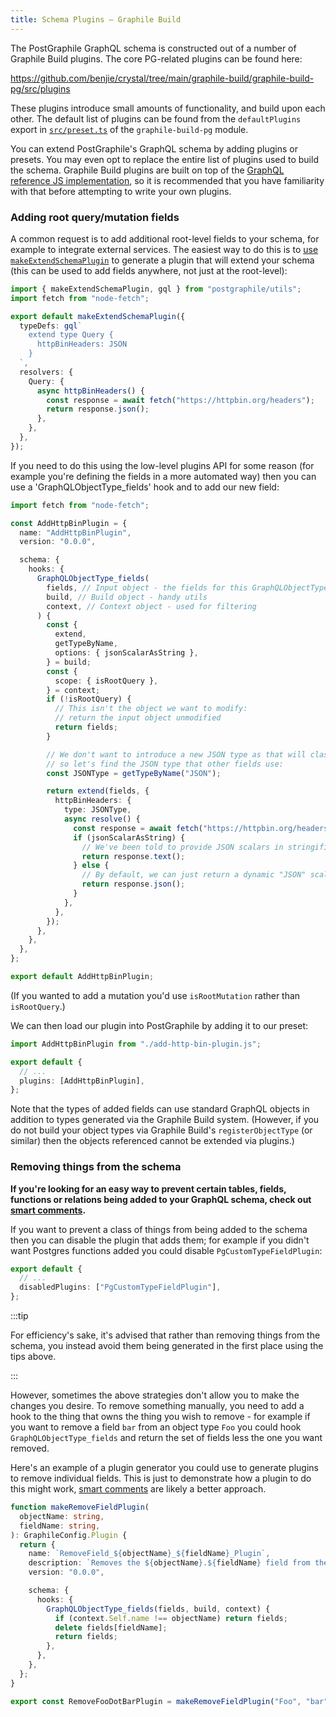 ```yaml
---
title: Schema Plugins — Graphile Build
---
```


The PostGraphile GraphQL schema is constructed out of a number of Graphile
Build plugins. The core PG-related plugins can be found here:

https://github.com/benjie/crystal/tree/main/graphile-build/graphile-build-pg/src/plugins

These plugins introduce small amounts of functionality, and build upon each
other. The default list of plugins can be found from the `defaultPlugins`
export in
[`src/preset.ts`](https://github.com/benjie/crystal/blob/main/graphile-build/graphile-build-pg/src/preset.ts)
of the `graphile-build-pg` module.

You can extend PostGraphile's GraphQL schema by adding plugins or presets. You
may even opt to replace the entire list of plugins used to build the schema.
Graphile Build plugins are built on top of the [GraphQL reference JS
implementation](http://graphql.org/graphql-js/), so it is recommended that you
have familiarity with that before attempting to write your own plugins.

### Adding root query/mutation fields

A common request is to add additional root-level fields to your schema, for
example to integrate external services. The easiest way to do this is to
[use `makeExtendSchemaPlugin`](./make-extend-schema-plugin) to generate a
plugin that will extend your schema (this can be used to add fields anywhere,
not just at the root-level):

```ts title="add-http-bin-plugin.js"
import { makeExtendSchemaPlugin, gql } from "postgraphile/utils";
import fetch from "node-fetch";

export default makeExtendSchemaPlugin({
  typeDefs: gql`
    extend type Query {
      httpBinHeaders: JSON
    }
  `,
  resolvers: {
    Query: {
      async httpBinHeaders() {
        const response = await fetch("https://httpbin.org/headers");
        return response.json();
      },
    },
  },
});
```

If you need to do this using the low-level plugins API for some reason (for
example you're defining the fields in a more automated way) then you can use a
'GraphQLObjectType_fields' hook and to add our new field:

```ts title="add-http-bin-plugin-raw.js"
import fetch from "node-fetch";

const AddHttpBinPlugin = {
  name: "AddHttpBinPlugin",
  version: "0.0.0",

  schema: {
    hooks: {
      GraphQLObjectType_fields(
        fields, // Input object - the fields for this GraphQLObjectType
        build, // Build object - handy utils
        context, // Context object - used for filtering
      ) {
        const {
          extend,
          getTypeByName,
          options: { jsonScalarAsString },
        } = build;
        const {
          scope: { isRootQuery },
        } = context;
        if (!isRootQuery) {
          // This isn't the object we want to modify:
          // return the input object unmodified
          return fields;
        }

        // We don't want to introduce a new JSON type as that will clash,
        // so let's find the JSON type that other fields use:
        const JSONType = getTypeByName("JSON");

        return extend(fields, {
          httpBinHeaders: {
            type: JSONType,
            async resolve() {
              const response = await fetch("https://httpbin.org/headers");
              if (jsonScalarAsString) {
                // We've been told to provide JSON scalars in stringified format
                return response.text();
              } else {
                // By default, we can just return a dynamic "JSON" scalar
                return response.json();
              }
            },
          },
        });
      },
    },
  },
};

export default AddHttpBinPlugin;
```

(If you wanted to add a mutation you'd use `isRootMutation` rather than
`isRootQuery`.)

We can then load our plugin into PostGraphile by adding it to our preset:

```ts title="graphile.config.mjs"
import AddHttpBinPlugin from "./add-http-bin-plugin.js";

export default {
  // ...
  plugins: [AddHttpBinPlugin],
};
```

Note that the types of added fields can use standard GraphQL objects in
addition to types generated via the Graphile Build system. (However, if you do
not build your object types via Graphile Build's `registerObjectType` (or
similar) then the objects referenced cannot be extended via plugins.)

### Removing things from the schema

**If you're looking for an easy way to prevent certain tables, fields, functions
or relations being added to your GraphQL schema, check out
[smart comments](./smart-comments).**

If you want to prevent a class of things from being added to the schema then
you can disable the plugin that adds them; for example if you didn't want
Postgres functions added you could disable `PgCustomTypeFieldPlugin`:

```ts title="graphile.config.mjs"
export default {
  // ...
  disabledPlugins: ["PgCustomTypeFieldPlugin"],
};
```

:::tip

For efficiency's sake, it's advised that rather than removing things from the
schema, you instead avoid them being generated in the first place using the
tips above.

:::

However, sometimes the above strategies don't allow you to make the changes you
desire. To remove something manually, you need to add a hook to the thing that
owns the thing you wish to remove - for example if you want to remove a field
`bar` from an object type `Foo` you could hook `GraphQLObjectType_fields` and
return the set of fields less the one you want removed.

Here's an example of a plugin generator you could use to generate plugins to
remove individual fields. This is just to demonstrate how a plugin to do this
might work, [smart comments](./smart-comments) are likely a better approach.

```ts
function makeRemoveFieldPlugin(
  objectName: string,
  fieldName: string,
): GraphileConfig.Plugin {
  return {
    name: `RemoveField_${objectName}_${fieldName}_Plugin`,
    description: `Removes the ${objectName}.${fieldName} field from the GraphQL schema`,
    version: "0.0.0",

    schema: {
      hooks: {
        GraphQLObjectType_fields(fields, build, context) {
          if (context.Self.name !== objectName) return fields;
          delete fields[fieldName];
          return fields;
        },
      },
    },
  };
}

export const RemoveFooDotBarPlugin = makeRemoveFieldPlugin("Foo", "bar");
```
